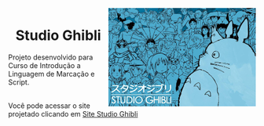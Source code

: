 <img src="image/studio.jpg" align="right" width="300">

<h1 align="center"> Studio Ghibli </h1>
Projeto desenvolvido para Curso de Introdução a Linguagem de Marcação e Script.
<br></br>

Você pode acessar o site projetado clicando em <a href="https://pizza2u.github.io/Projeto_Studio_Ghibli/" target="_blank">Site Studio Ghibli</a>
